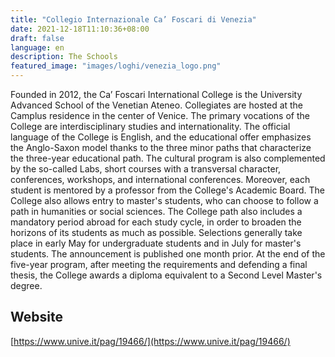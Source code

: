 ```yaml
---
title: "Collegio Internazionale Ca’ Foscari di Venezia"
date: 2021-12-18T11:10:36+08:00
draft: false
language: en
description: The Schools
featured_image: "images/loghi/venezia_logo.png"
---
```


Founded in 2012, the Ca’ Foscari International College is the University Advanced School of the Venetian Ateneo.
Collegiates are hosted at the Camplus residence in the center of Venice. The primary vocations of the College are interdisciplinary studies and internationality.
The official language of the College is English, and the educational offer emphasizes the Anglo-Saxon model thanks to the three minor paths that characterize the three-year educational path.
The cultural program is also complemented by the so-called Labs, short courses with a transversal character, conferences, workshops, and international conferences. Moreover, each student is mentored by a professor from the College's Academic Board.
The College also allows entry to master's students, who can choose to follow a path in humanities or social sciences. The College path also includes a mandatory period abroad for each study cycle, in order to broaden the horizons of its students as much as possible. Selections generally take place in early May for undergraduate students and in July for master's students. The announcement is published one month prior.
At the end of the five-year program, after meeting the requirements and defending a final thesis, the College awards a diploma equivalent to a Second Level Master's degree.

## Website

[https://www.unive.it/pag/19466/](https://www.unive.it/pag/19466/)
